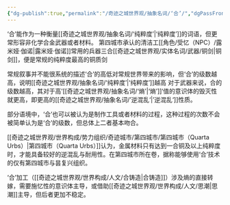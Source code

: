 ```yaml
---
{"dg-publish":true,"permalink":"/奇迹之城世界观/抽象名词/‘合’/","dgPassFrontmatter":true}
---
```


‘合’能作为一种衡量[[奇迹之城世界观/抽象名词/‘纯粹度’\|‘纯粹度’]]的词语，但更常形容非化学合金武器或者材料。
第四城市承认的清洁工[[角色/受忆（NPC）/露米娅·伽诺\|露米娅·伽诺]]常用的兵器三合[[奇迹之城世界观/实体名词/武器/铜剑\|铜剑]]，便是常规的纯粹度最高的铜质剑

常规叙事并不能很系统的描述‘合’的高低对常规世界带来的影响，但‘合’的级数越高，说明[[奇迹之城世界观/抽象名词/‘纯粹度’\|‘纯粹度’]]越高
对于武器来说，合的级数越高，其对于高’[[奇迹之城世界观/抽象名词/‘熵’\|‘熵’]]‘值的意识体的毁灭性就更高，即更高的[[奇迹之城世界观/抽象名词/’逆混乱‘\|’逆混乱‘]]性质。

部分语境中，‘合’也可以被认为是制作工具或者材料的过程，这种过程的次数不会被简单认为是‘合’的级数，但总体上二者基本吻合。

[[奇迹之城世界观/世界构成/势力组织/奇迹城市/第四城市/第四城市（Quarta Urbs）\|第四城市（Quarta Urbs）]]认为，金属材料只有达到一合铜及以上纯粹度时，才能具备较好的逆混乱与耐用性。在第四城市所在卷，据称能够使用‘合’技术的仅有第四城市与昙复兴组织。

‘合’加工（[[奇迹之城世界观/世界构成/人文/合铸造\|合铸造]]）涉及熵的直接转嫁，需要施忆性的意识体主导，或借助[[奇迹之城世界观/世界构成/人文/思潮\|思潮]]主导，但后者更加不稳定。